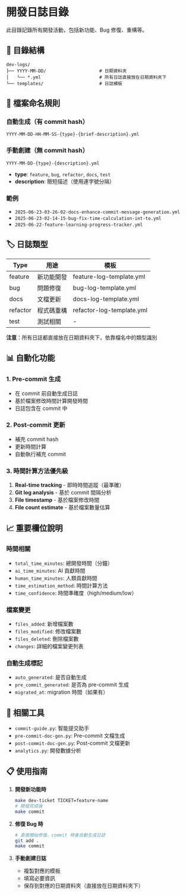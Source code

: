 # 開發日誌目錄

此目錄記錄所有開發活動，包括新功能、Bug 修復、重構等。

## 📁 目錄結構

```
dev-logs/
├── YYYY-MM-DD/                    # 日期資料夾
│   └── *.yml                      # 所有日誌直接放在日期資料夾下
└── templates/                     # 日誌模板
```

## 📝 檔案命名規則

### 自動生成（有 commit hash）
```
YYYY-MM-DD-HH-MM-SS-{type}-{brief-description}.yml
```

### 手動創建（無 commit hash）
```
YYYY-MM-DD-{type}-{description}.yml
```

- **type**: `feature`, `bug`, `refactor`, `docs`, `test`
- **description**: 簡短描述（使用連字號分隔）

### 範例
- `2025-06-23-03-26-02-docs-enhance-commit-message-generation.yml`
- `2025-06-23-02-14-15-bug-fix-time-calculation-int-to.yml`
- `2025-06-22-feature-learning-progress-tracker.yml`

## 🏷️ 日誌類型

| Type | 用途 | 模板 |
|------|------|------|
| feature | 新功能開發 | feature-log-template.yml |
| bug | 問題修復 | bug-log-template.yml |
| docs | 文檔更新 | docs-log-template.yml |
| refactor | 程式碼重構 | refactor-log-template.yml |
| test | 測試相關 | - |

**注意**：所有日誌都直接放在日期資料夾下，依靠檔名中的類型識別

## 📊 自動化功能

### 1. Pre-commit 生成
- 在 commit 前自動生成日誌
- 基於檔案修改時間計算開發時間
- 日誌包含在 commit 中

### 2. Post-commit 更新
- 補充 commit hash
- 更新時間計算
- 自動執行補充 commit

### 3. 時間計算方法優先級
1. **Real-time tracking** - 即時時間追蹤（最準確）
2. **Git log analysis** - 基於 commit 間隔分析
3. **File timestamp** - 基於檔案修改時間
4. **File count estimate** - 基於檔案數量估算

## 📈 重要欄位說明

### 時間相關
- `total_time_minutes`: 總開發時間（分鐘）
- `ai_time_minutes`: AI 貢獻時間
- `human_time_minutes`: 人類貢獻時間
- `time_estimation_method`: 時間計算方法
- `time_confidence`: 時間準確度（high/medium/low）

### 檔案變更
- `files_added`: 新增檔案數
- `files_modified`: 修改檔案數  
- `files_deleted`: 刪除檔案數
- `changes`: 詳細的檔案變更列表

### 自動生成標記
- `auto_generated`: 是否自動生成
- `pre_commit_generated`: 是否為 pre-commit 生成
- `migrated_at`: migration 時間（如果有）

## 🔧 相關工具

- `commit-guide.py`: 智能提交助手
- `pre-commit-doc-gen.py`: Pre-commit 文檔生成
- `post-commit-doc-gen.py`: Post-commit 文檔更新
- `analytics.py`: 開發數據分析

## 📋 使用指南

1. **開發新功能時**
   ```bash
   make dev-ticket TICKET=feature-name
   # 開發完成後
   make commit
   ```

2. **修復 Bug 時**
   ```bash
   # 直接開始修復，commit 時會自動生成日誌
   git add .
   make commit
   ```

3. **手動創建日誌**
   - 複製對應的模板
   - 填寫必要資訊
   - 保存到對應的日期資料夾（直接放在日期資料夾下）